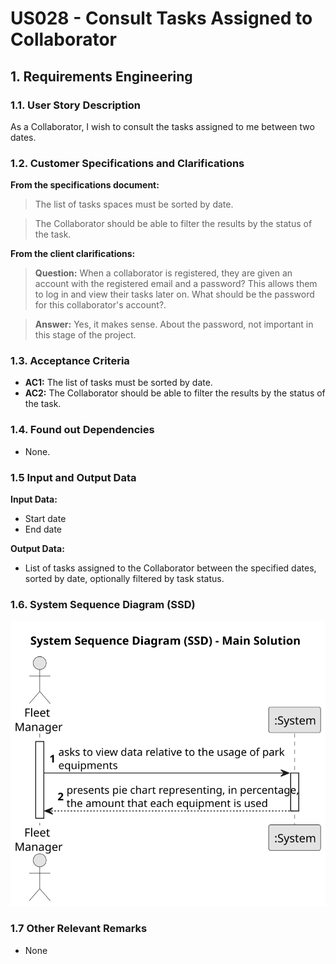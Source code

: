 # US028 - Consult Tasks Assigned to Collaborator


## 1. Requirements Engineering

### 1.1. User Story Description

As a Collaborator, I wish to consult the tasks assigned to me between two dates.

### 1.2. Customer Specifications and Clarifications 

**From the specifications document:**

> The list of tasks spaces must be sorted by date.

> The Collaborator should be able to filter the results by the status of the task.

**From the client clarifications:**

> **Question:**
When a collaborator is registered, they are given an account with the registered email and a password? This allows them to log in and view their tasks later on. What should be the password for this collaborator's account?.

> **Answer:** Yes, it makes sense. About the password, not important in this stage of the project.

### 1.3. Acceptance Criteria

* **AC1:** The list of tasks must be sorted by date.
* **AC2:** The Collaborator should be able to filter the results by the status of the task.

### 1.4. Found out Dependencies

* None.

### 1.5 Input and Output Data

**Input Data:**

* Start date
* End date


**Output Data:**

* List of tasks assigned to the Collaborator between the specified dates, sorted by date, optionally filtered by task status.

### 1.6. System Sequence Diagram (SSD)

![System Sequence Diagram](svg/us010-system-sequence-diagram-main-solution.svg)

### 1.7 Other Relevant Remarks

* None